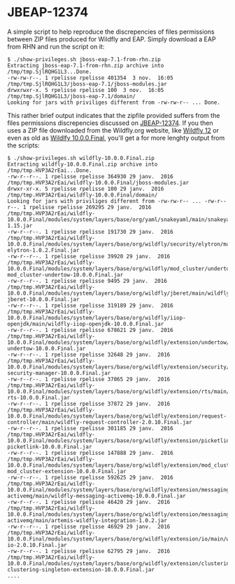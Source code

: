 JBEAP-12374
====

A simple script to help reproduce the discrepencies of files permissions between ZIP files produced for Wildfly and EAP. Simply download a EAP from RHN and run the script on it:

    $ ./show-privileges.sh jboss-eap-7.1-from-rhn.zip
    Extracting jboss-eap-7.1-from-rhn.zip archive into /tmp/tmp.SjlRQHG1L3...Done.
    -rw-rw-r--. 1 rpelisse rpelisse 401354  3 nov.  16:05 /tmp/tmp.SjlRQHG1L3/jboss-eap-7.1/jboss-modules.jar
    drwxrwxr-x. 5 rpelisse rpelisse 100  3 nov.  16:05 /tmp/tmp.SjlRQHG1L3/jboss-eap-7.1/domain/
    Looking for jars with priviliges different from -rw-rw-r-- ... Done.

This rather brief output indicates that the zipfile provided suffers from the files permissions discrepencies discussed on [JBEAP-12374](https://issues.jboss.org/browse/JBEAP-12374). If you then uses a ZIP file downloaded from the Wildfly.org website, like [Wildfly 12](http://download.jboss.org/wildfly/11.0.0.Final/wildfly-11.0.0.Final.zip) or even as old as [Wildlfy 10.0.0.Final](http://download.jboss.org/wildfly/10.0.0.Final/wildfly-10.0.0.Final.zip), you'll get a for more lenghty output from the scripts:

    $ ./show-privileges.sh wildfly-10.0.0.Final.zip
    Extracting wildfly-10.0.0.Final.zip archive into /tmp/tmp.HVP3A2rEai...Done.
    -rw-r--r--. 1 rpelisse rpelisse 364930 29 janv.  2016 /tmp/tmp.HVP3A2rEai/wildfly-10.0.0.Final/jboss-modules.jar
    drwxr-xr-x. 5 rpelisse rpelisse 100 29 janv.  2016 /tmp/tmp.HVP3A2rEai/wildfly-10.0.0.Final/domain/
    Looking for jars with priviliges different from -rw-rw-r-- ... -rw-r--r--. 1 rpelisse rpelisse 269295 29 janv.  2016 /tmp/tmp.HVP3A2rEai/wildfly-10.0.0.Final/modules/system/layers/base/org/yaml/snakeyaml/main/snakeyaml-1.15.jar
    -rw-r--r--. 1 rpelisse rpelisse 191730 29 janv.  2016 /tmp/tmp.HVP3A2rEai/wildfly-10.0.0.Final/modules/system/layers/base/org/wildfly/security/elytron/main/wildfly-elytron-1.0.2.Final.jar
    -rw-r--r--. 1 rpelisse rpelisse 39920 29 janv.  2016 /tmp/tmp.HVP3A2rEai/wildfly-10.0.0.Final/modules/system/layers/base/org/wildfly/mod_cluster/undertow/main/wildfly-mod_cluster-undertow-10.0.0.Final.jar
    -rw-r--r--. 1 rpelisse rpelisse 9495 29 janv.  2016 /tmp/tmp.HVP3A2rEai/wildfly-10.0.0.Final/modules/system/layers/base/org/wildfly/jberet/main/wildfly-jberet-10.0.0.Final.jar
    -rw-r--r--. 1 rpelisse rpelisse 319189 29 janv.  2016 /tmp/tmp.HVP3A2rEai/wildfly-10.0.0.Final/modules/system/layers/base/org/wildfly/iiop-openjdk/main/wildfly-iiop-openjdk-10.0.0.Final.jar
    -rw-r--r--. 1 rpelisse rpelisse 678621 29 janv.  2016 /tmp/tmp.HVP3A2rEai/wildfly-10.0.0.Final/modules/system/layers/base/org/wildfly/extension/undertow/main/wildfly-undertow-10.0.0.Final.jar
    -rw-r--r--. 1 rpelisse rpelisse 32648 29 janv.  2016 /tmp/tmp.HVP3A2rEai/wildfly-10.0.0.Final/modules/system/layers/base/org/wildfly/extension/security/manager/main/wildfly-security-manager-10.0.0.Final.jar
    -rw-r--r--. 1 rpelisse rpelisse 37065 29 janv.  2016 /tmp/tmp.HVP3A2rEai/wildfly-10.0.0.Final/modules/system/layers/base/org/wildfly/extension/rts/main/wildfly-rts-10.0.0.Final.jar
    -rw-r--r--. 1 rpelisse rpelisse 37872 29 janv.  2016 /tmp/tmp.HVP3A2rEai/wildfly-10.0.0.Final/modules/system/layers/base/org/wildfly/extension/request-controller/main/wildfly-request-controller-2.0.10.Final.jar
    -rw-r--r--. 1 rpelisse rpelisse 301185 29 janv.  2016 /tmp/tmp.HVP3A2rEai/wildfly-10.0.0.Final/modules/system/layers/base/org/wildfly/extension/picketlink/main/wildfly-picketlink-10.0.0.Final.jar
    -rw-r--r--. 1 rpelisse rpelisse 147888 29 janv.  2016 /tmp/tmp.HVP3A2rEai/wildfly-10.0.0.Final/modules/system/layers/base/org/wildfly/extension/mod_cluster/main/wildfly-mod_cluster-extension-10.0.0.Final.jar
    -rw-r--r--. 1 rpelisse rpelisse 592625 29 janv.  2016 /tmp/tmp.HVP3A2rEai/wildfly-10.0.0.Final/modules/system/layers/base/org/wildfly/extension/messaging-activemq/main/wildfly-messaging-activemq-10.0.0.Final.jar
    -rw-r--r--. 1 rpelisse rpelisse 46420 29 janv.  2016 /tmp/tmp.HVP3A2rEai/wildfly-10.0.0.Final/modules/system/layers/base/org/wildfly/extension/messaging-activemq/main/artemis-wildfly-integration-1.0.2.jar
    -rw-r--r--. 1 rpelisse rpelisse 46929 29 janv.  2016 /tmp/tmp.HVP3A2rEai/wildfly-10.0.0.Final/modules/system/layers/base/org/wildfly/extension/io/main/wildfly-io-2.0.10.Final.jar
    -rw-r--r--. 1 rpelisse rpelisse 62795 29 janv.  2016 /tmp/tmp.HVP3A2rEai/wildfly-10.0.0.Final/modules/system/layers/base/org/wildfly/extension/clustering/singleton/main/wildfly-clustering-singleton-extension-10.0.0.Final.jar
    ....
